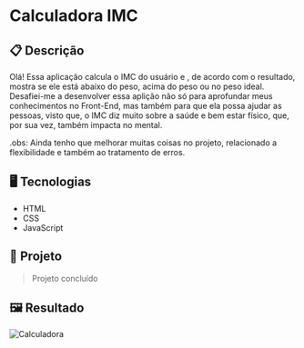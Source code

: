 # Calculadora IMC


## 📋 Descrição

Olá! Essa aplicação calcula o IMC do usuário e , de acordo com o resultado, mostra se ele está abaixo do peso, acima do peso ou no peso ideal. Desafiei-me a desenvolver essa aplição não só para aprofundar meus conhecimentos no Front-End, mas também para que ela possa ajudar as pessoas, visto que, o IMC diz muito sobre a saúde e bem estar físico, que, por sua vez, também impacta no mental. 

.obs: Ainda tenho que melhorar muitas coisas no projeto, relacionado a flexibilidade e também ao tratamento de erros.

## 🖥️ Tecnologias

  - HTML
  - CSS
  - JavaScript


## 🎨 Projeto
  >  Projeto concluído 

## 🖼️ Resultado

![Calculadora](https://github.com/claramamute/calculadora-imc/assets/143142219/4623e126-5e8b-4afb-8a53-e69397934537)
